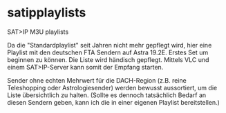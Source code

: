# satipplaylists
SAT>IP M3U playlists

Da die "Standardplaylist" seit Jahren nicht mehr gepflegt wird, hier eine Playlist mit den deutschen FTA Sendern auf Astra 19.2E. Erstes Set um beginnen zu können. Die Liste wird händisch gepflegt. Mittels VLC und einem SAT>IP-Server kann somit der Empfang starten.

Sender ohne echten Mehrwert für die DACH-Region (z.B. reine Teleshopping oder Astrologiesender) werden bewusst aussortiert, um die Liste übersichtlich zu halten. (Sollte es dennoch tatsächlich Bedarf an diesen Sendern geben, kann ich die in einer eigenen Playlist bereitstellen.)
